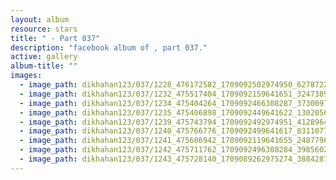 ```yaml
---
layout: album
resource: stars
title: " - Part 037"
description: "facebook album of , part 037."
active: gallery
album-title: ""
images:
  - image_path: dikhahan123/037/1228_476172582_1709092502974950_6278722649544632107_n.jpg
  - image_path: dikhahan123/037/1232_475517404_1709092159641651_3247389524397553426_n.jpg
  - image_path: dikhahan123/037/1234_475404264_1709092466308287_3730097199641849529_n.jpg
  - image_path: dikhahan123/037/1235_475406898_1709092449641622_1302056315532676561_n.jpg
  - image_path: dikhahan123/037/1239_475743794_1709092492974951_4128964743988725989_n.jpg
  - image_path: dikhahan123/037/1240_475766776_1709092499641617_8311077949044036796_n.jpg
  - image_path: dikhahan123/037/1241_475686942_1709092119641655_2487796530555586698_n.jpg
  - image_path: dikhahan123/037/1242_475711762_1709092496308284_3985602007850498421_n.jpg
  - image_path: dikhahan123/037/1243_475728140_1709089262975274_3884287831681033023_n.jpg
---
```

